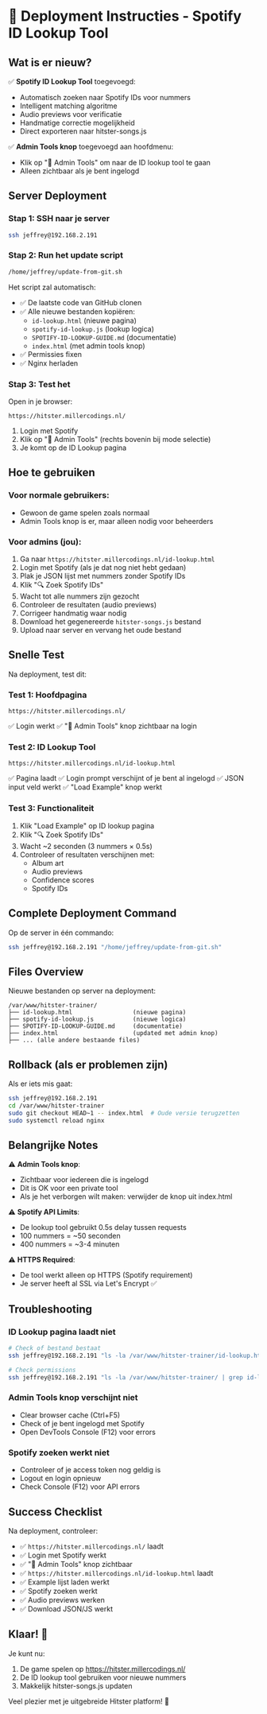 # 🚀 Deployment Instructies - Spotify ID Lookup Tool

## Wat is er nieuw?

✅ **Spotify ID Lookup Tool** toegevoegd:
- Automatisch zoeken naar Spotify IDs voor nummers
- Intelligent matching algoritme
- Audio previews voor verificatie
- Handmatige correctie mogelijkheid
- Direct exporteren naar hitster-songs.js

✅ **Admin Tools knop** toegevoegd aan hoofdmenu:
- Klik op "🔧 Admin Tools" om naar de ID lookup tool te gaan
- Alleen zichtbaar als je bent ingelogd

## Server Deployment

### Stap 1: SSH naar je server
```bash
ssh jeffrey@192.168.2.191
```

### Stap 2: Run het update script
```bash
/home/jeffrey/update-from-git.sh
```

Het script zal automatisch:
- ✅ De laatste code van GitHub clonen
- ✅ Alle nieuwe bestanden kopiëren:
  - `id-lookup.html` (nieuwe pagina)
  - `spotify-id-lookup.js` (lookup logica)
  - `SPOTIFY-ID-LOOKUP-GUIDE.md` (documentatie)
  - `index.html` (met admin tools knop)
- ✅ Permissies fixen
- ✅ Nginx herladen

### Stap 3: Test het
Open in je browser:
```
https://hitster.millercodings.nl/
```

1. Login met Spotify
2. Klik op "🔧 Admin Tools" (rechts bovenin bij mode selectie)
3. Je komt op de ID Lookup pagina

## Hoe te gebruiken

### Voor normale gebruikers:
- Gewoon de game spelen zoals normaal
- Admin Tools knop is er, maar alleen nodig voor beheerders

### Voor admins (jou):
1. Ga naar `https://hitster.millercodings.nl/id-lookup.html`
2. Login met Spotify (als je dat nog niet hebt gedaan)
3. Plak je JSON lijst met nummers zonder Spotify IDs
4. Klik "🔍 Zoek Spotify IDs"
5. Wacht tot alle nummers zijn gezocht
6. Controleer de resultaten (audio previews)
7. Corrigeer handmatig waar nodig
8. Download het gegenereerde `hitster-songs.js` bestand
9. Upload naar server en vervang het oude bestand

## Snelle Test

Na deployment, test dit:

### Test 1: Hoofdpagina
```
https://hitster.millercodings.nl/
```
✅ Login werkt
✅ "🔧 Admin Tools" knop zichtbaar na login

### Test 2: ID Lookup Tool
```
https://hitster.millercodings.nl/id-lookup.html
```
✅ Pagina laadt
✅ Login prompt verschijnt of je bent al ingelogd
✅ JSON input veld werkt
✅ "Load Example" knop werkt

### Test 3: Functionaliteit
1. Klik "Load Example" op ID lookup pagina
2. Klik "🔍 Zoek Spotify IDs"
3. Wacht ~2 seconden (3 nummers × 0.5s)
4. Controleer of resultaten verschijnen met:
   - Album art
   - Audio previews
   - Confidence scores
   - Spotify IDs

## Complete Deployment Command

Op de server in één commando:
```bash
ssh jeffrey@192.168.2.191 "/home/jeffrey/update-from-git.sh"
```

## Files Overview

Nieuwe bestanden op server na deployment:
```
/var/www/hitster-trainer/
├── id-lookup.html                 (nieuwe pagina)
├── spotify-id-lookup.js           (nieuwe logica)
├── SPOTIFY-ID-LOOKUP-GUIDE.md     (documentatie)
├── index.html                     (updated met admin knop)
├── ... (alle andere bestaande files)
```

## Rollback (als er problemen zijn)

Als er iets mis gaat:
```bash
ssh jeffrey@192.168.2.191
cd /var/www/hitster-trainer
sudo git checkout HEAD~1 -- index.html  # Oude versie terugzetten
sudo systemctl reload nginx
```

## Belangrijke Notes

⚠️ **Admin Tools knop**:
- Zichtbaar voor iedereen die is ingelogd
- Dit is OK voor een private tool
- Als je het verborgen wilt maken: verwijder de knop uit index.html

⚠️ **Spotify API Limits**:
- De lookup tool gebruikt 0.5s delay tussen requests
- 100 nummers = ~50 seconden
- 400 nummers = ~3-4 minuten

⚠️ **HTTPS Required**:
- De tool werkt alleen op HTTPS (Spotify requirement)
- Je server heeft al SSL via Let's Encrypt ✅

## Troubleshooting

### ID Lookup pagina laadt niet
```bash
# Check of bestand bestaat
ssh jeffrey@192.168.2.191 "ls -la /var/www/hitster-trainer/id-lookup.html"

# Check permissions
ssh jeffrey@192.168.2.191 "ls -la /var/www/hitster-trainer/ | grep id-lookup"
```

### Admin Tools knop verschijnt niet
- Clear browser cache (Ctrl+F5)
- Check of je bent ingelogd met Spotify
- Open DevTools Console (F12) voor errors

### Spotify zoeken werkt niet
- Controleer of je access token nog geldig is
- Logout en login opnieuw
- Check Console (F12) voor API errors

## Success Checklist

Na deployment, controleer:
- ✅ `https://hitster.millercodings.nl/` laadt
- ✅ Login met Spotify werkt
- ✅ "🔧 Admin Tools" knop zichtbaar
- ✅ `https://hitster.millercodings.nl/id-lookup.html` laadt
- ✅ Example lijst laden werkt
- ✅ Spotify zoeken werkt
- ✅ Audio previews werken
- ✅ Download JSON/JS werkt

## Klaar! 🎉

Je kunt nu:
1. De game spelen op https://hitster.millercodings.nl/
2. De ID lookup tool gebruiken voor nieuwe nummers
3. Makkelijk hitster-songs.js updaten

Veel plezier met je uitgebreide Hitster platform! 🎵
